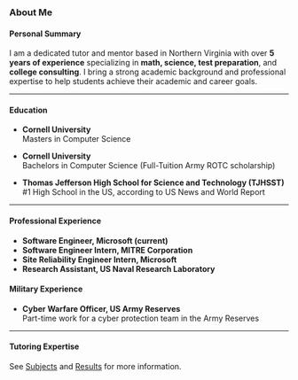 ### About Me

#### **Personal Summary**
I am a dedicated tutor and mentor based in Northern Virginia with over **5 years of experience** specializing in **math, science, test preparation**, and **college consulting**. I bring a strong academic background and professional expertise to help students achieve their academic and career goals.

---

#### **Education**
- **Cornell University**  
  Masters in Computer Science

- **Cornell University**  
  Bachelors in Computer Science (Full-Tuition Army ROTC scholarship)

- **Thomas Jefferson High School for Science and Technology (TJHSST)**  
  #1 High School in the US, according to US News and World Report

---

#### **Professional Experience**
- **Software Engineer, Microsoft (current)**  
- **Software Engineer Intern, MITRE Corporation**  
- **Site Reliability Engineer Intern, Microsoft**  
- **Research Assistant, US Naval Research Laboratory**  

#### **Military Experience**
- **Cyber Warfare Officer, US Army Reserves**  
  Part-time work for a cyber protection team in the Army Reserves

  

---
#### **Tutoring Expertise**
See [Subjects](/subjects) and [Results](/results) for more information.